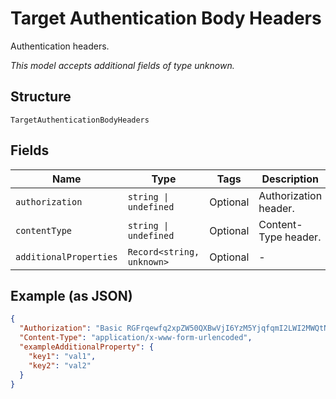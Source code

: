 
# Target Authentication Body Headers

Authentication headers.

*This model accepts additional fields of type unknown.*

## Structure

`TargetAuthenticationBodyHeaders`

## Fields

| Name | Type | Tags | Description |
|  --- | --- | --- | --- |
| `authorization` | `string \| undefined` | Optional | Authorization header. |
| `contentType` | `string \| undefined` | Optional | Content-Type header. |
| `additionalProperties` | `Record<string, unknown>` | Optional | - |

## Example (as JSON)

```json
{
  "Authorization": "Basic RGFrqewfq2xpZW50QXBwVjI6YzM5YjqfqmI2LWI2MWQtNDRlZTQ5MmM1YTRk",
  "Content-Type": "application/x-www-form-urlencoded",
  "exampleAdditionalProperty": {
    "key1": "val1",
    "key2": "val2"
  }
}
```

